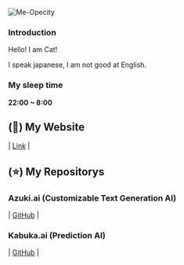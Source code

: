 
![Me-Opecity](https://github.com/user-attachments/assets/33f61f35-c811-4e6a-9696-8d7280d60e88)

### Introduction

Hello! I am Cat!

I speak japanese, I am not good at English.

### My sleep time
**22:00 ~ 8:00**

## (🌱) My Website
| [Link](https://kamu.jp/) |

## (⭐️) My Repositorys

### Azuki.ai (Customizable Text Generation AI)

| [GitHub](https://github.com/DiamondGotCat/Azuki.ai) |

### Kabuka.ai (Prediction AI)

| [GitHub](https://github.com/DiamondGotCat/Kabuka.ai) |
